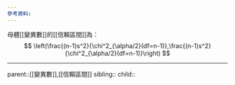 ```yaml
---
參考資料:
---
```

母體[[變異數]]的[[信賴區間]]為：
$$
\left(\frac{(n-1)s^2}{\chi^2_{\alpha/2}(df=n-1)},\frac{(n-1)s^2}{\chi^2_{\alpha/2}(df=n-1)}\right)
$$
- - -
parent::[[變異數]],[[信賴區間]]
sibling::
child::